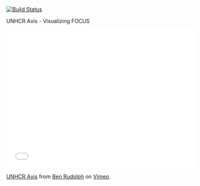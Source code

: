 [![Build Status](https://secure.travis-ci.org/benrudolph/visio.png?branch=master)](http://travis-ci.org/benrudolph/visio)

UNHCR Axis - Visualizing FOCUS

<iframe src="//player.vimeo.com/video/108805307?byline=0&amp;portrait=0" width="500" height="367" frameborder="0" webkitallowfullscreen mozallowfullscreen allowfullscreen></iframe> <p><a href="http://vimeo.com/108805307">UNHCR Axis</a> from <a href="http://vimeo.com/user22502414">Ben Rudolph</a> on <a href="https://vimeo.com">Vimeo</a>.</p>


